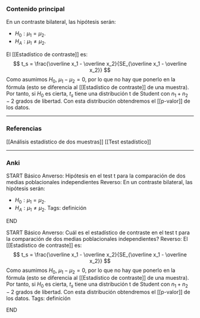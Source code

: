 ### Contenido principal

En un contraste bilateral, las hipótesis serán:
- $H_0: \mu_1 = \mu_2$.
- $H_A: \mu_1 \not = \mu_2$.

El [[Estadístico de contraste]] es:
$$ t_s = \frac{\overline x_1 - \overline x_2}{SE_{\overline x_1 - \overline x_2}} $$
Como asumimos $H_0$, $\mu_1- \mu_2 = 0$, por lo que no hay que ponerlo en la fórmula (esto se diferencia al [[Estadístico de contraste]] de una muestra).
Por tanto, si $H_0$ es cierta, $t_s$ tiene una distribución t de Student con $n_1 + n_2 - 2$ grados de libertad. Con esta distribución obtendremos el [[p-valor]] de los datos.

--- 
### Referencias

[[Análisis estadístico de dos muestras]]
[[Test estadístico]]

---
### Anki

START
Básico
Anverso: Hipótesis en el test t para la comparación de dos medias poblacionales independientes
Reverso: En un contraste bilateral, las hipótesis serán:
- $H_0: \mu_1 = \mu_2$.
- $H_A: \mu_1 \not = \mu_2$.
Tags: definición
<!--ID: 1704379117000-->
END

START
Básico
Anverso: Cuál es el estadístico de contraste en el test t para la comparación de dos medias poblacionales independientes?
Reverso: El [[Estadístico de contraste]] es:
$$ t_s = \frac{\overline x_1 - \overline x_2}{SE_{\overline x_1 - \overline x_2}} $$
Como asumimos $H_0$, $\mu_1- \mu_2 = 0$, por lo que no hay que ponerlo en la fórmula (esto se diferencia al [[Estadístico de contraste]] de una muestra).
Por tanto, si $H_0$ es cierta, $t_s$ tiene una distribución t de Student con $n_1 + n_2 - 2$ grados de libertad. Con esta distribución obtendremos el [[p-valor]] de los datos.
Tags: definición
<!--ID: 1704379117009-->
END